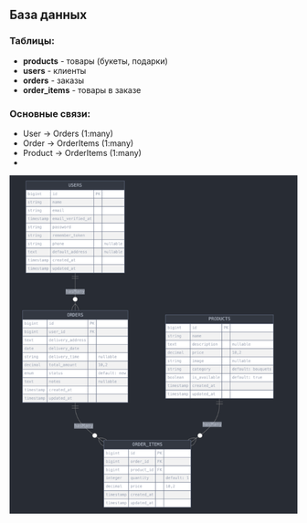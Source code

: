## База данных

### Таблицы:
- **products** - товары (букеты, подарки)
- **users** - клиенты
- **orders** - заказы
- **order_items** - товары в заказе

### Основные связи:
- User -> Orders (1:many)
- Order -> OrderItems (1:many)
- Product -> OrderItems (1:many)
- 
![img.png](img.png)

